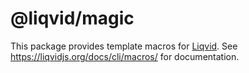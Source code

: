 # @liqvid/magic

This package provides template macros for [Liqvid](https://liqvidjs.org). See https://liqvidjs.org/docs/cli/macros/ for documentation.
